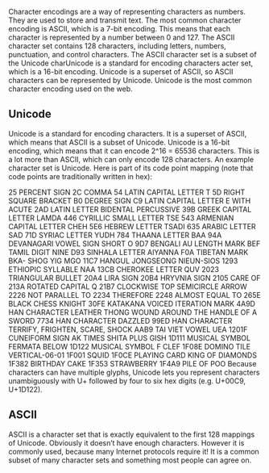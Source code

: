 Character encodings are a way of representing characters as numbers. They are used to store and transmit text. The most common character encoding is ASCII, which is a 7-bit encoding. This means that each character is represented by a number between 0 and 127. The ASCII character set contains 128 characters, including letters, numbers, punctuation, and control characters. The ASCII character set is a subset of the Unicode charUnicode is a standard for encoding characters acter set, which is a 16-bit encoding. Unicode is a superset of ASCII, so ASCII characters can be represented by Unicode. Unicode is the most common character encoding used on the web.
## Unicode
Unicode is a standard for encoding characters. It is a superset of ASCII, which means that ASCII is a subset of Unicode. Unicode is a 16-bit encoding, which means that it can encode 2^16 = 65536 characters. This is a lot more than ASCII, which can only encode 128 characters.
An example character set is Unicode. Here is part of its code point mapping (note that code points are traditionally written in hex):

   25 PERCENT SIGN
   2C COMMA
   54 LATIN CAPITAL LETTER T
   5D RIGHT SQUARE BRACKET
   B0 DEGREE SIGN
   C9 LATIN CAPITAL LETTER E WITH ACUTE
  2AD LATIN LETTER BIDENTAL PERCUSSIVE
  39B GREEK CAPITAL LETTER LAMDA
  446 CYRILLIC SMALL LETTER TSE
  543 ARMENIAN CAPITAL LETTER CHEH
  5E6 HEBREW LETTER TSADI
  635 ARABIC LETTER SAD
  71D SYRIAC LETTER YUDH
  784 THAANA LETTER BAA
  94A DEVANAGARI VOWEL SIGN SHORT O
  9D7 BENGALI AU LENGTH MARK
  BEF TAMIL DIGIT NINE
  D93 SINHALA LETTER AIYANNA
  F0A TIBETAN MARK BKA- SHOG YIG MGO
 11C7 HANGUL JONGSEONG NIEUN-SIOS
 1293 ETHIOPIC SYLLABLE NAA
 13CB CHEROKEE LETTER QUV
 2023 TRIANGULAR BULLET
 20A4 LIRA SIGN
 20B4 HRYVNIA SIGN
 2105 CARE OF
 213A ROTATED CAPITAL Q
 21B7 CLOCKWISE TOP SEMICIRCLE ARROW
 2226 NOT PARALLEL TO
 2234 THEREFORE
 2248 ALMOST EQUAL TO
 265E BLACK CHESS KNIGHT
 30FE KATAKANA VOICED ITERATION MARK
 4A9D HAN CHARACTER LEATHER THONG WOUND AROUND THE HANDLE OF A SWORD
 7734 HAN CHARACTER DAZZLED
 99ED HAN CHARACTER TERRIFY, FRIGHTEN, SCARE, SHOCK
 AAB9 TAI VIET VOWEL UEA
1201F CUNEIFORM SIGN AK TIMES SHITA PLUS GISH
1D111 MUSICAL SYMBOL FERMATA BELOW
1D122 MUSICAL SYMBOL F CLEF
1F08E DOMINO TILE VERTICAL-06-01
1F001 SQUID
1F0CE PLAYING CARD KING OF DIAMONDS
1F382 BIRTHDAY CAKE
1F353 STRAWBERRY
1F4A9 PILE OF POO
Because characters can have multiple glyphs, Unicode lets you represent characters unambiguously with U+ followed by four to six hex digits (e.g. U+00C9, U+1D122).

## ASCII
ASCII is a character set that is exactly equivalent to the first 128 mappings of Unicode. Obviously it doesn’t have enough characters. However it is commonly used, because many Internet protocols require it! It is a common subset of many character sets and something most people can agree on.

